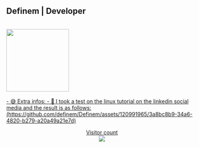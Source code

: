 ## Definem | Developer
</br>

<div>
   <a href="[https://github.com/definem](https://github.com/definem)">
   <img align="center" height="165" src="https://github-readme-stats.vercel.app/api?username=definem&show_icons=true&theme=dracula&include_all_commits=true&count_private=true&hide=issues"/>
</div>
  
</br>
- 😅 Extra infos:
- 🎊 I took a test on the linux tutorial on the linkedin social media and the result is as follows:
(https://github.com/definem/Definem/assets/120991965/3a8bc8b9-34a6-4820-b279-a20a49a21e7d)

<!-- [![Anurag's GitHub stats](https://github-readme-stats.vercel.app/api?username=definem&show_icons=true&theme=vue)](https://github.com/anuraghazra/github-readme-stats) -->

<!-- [![CodeTime badge](https://img.shields.io/endpoint?style=social&url=https%3A%2F%2Fapi.codetime.dev%2Fshield%3Fid%3D5497%26project%3D%26in%3D0)](https://codetime.dev) -->

<!-- ### 📈 GitHub Activity Graph:
[![Definem's activity graph](https://activity-graph.herokuapp.com/graph?username=definem&theme=react-dark)](https://github.com/definem/github-readme-activity-graph) -->

<p align="center"> 
  Visitor count<br>
  <img src="https://profile-counter.glitch.me/definem/count.svg" />
</p>
